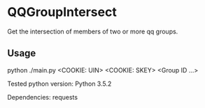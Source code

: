 # QQGroupIntersect
Get the intersection of members of two or more qq groups.

## Usage

python ./main.py \<COOKIE: UIN\> \<COOKIE: SKEY\> \<Group ID ...\>

Tested python version: Python 3.5.2

Dependencies: requests

